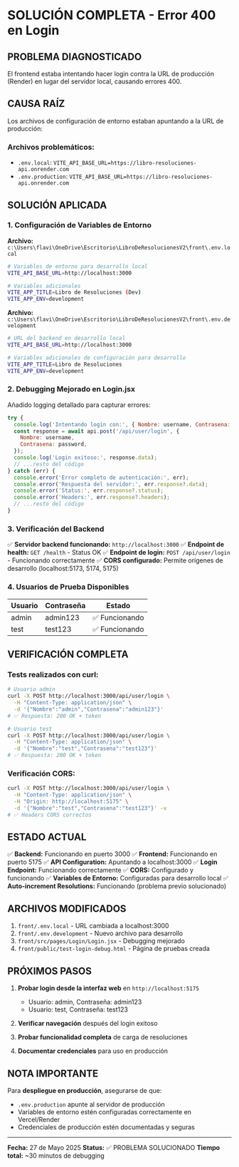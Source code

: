 # SOLUCIÓN COMPLETA - Error 400 en Login

## PROBLEMA DIAGNOSTICADO
El frontend estaba intentando hacer login contra la URL de producción (Render) en lugar del servidor local, causando errores 400.

## CAUSA RAÍZ
Los archivos de configuración de entorno estaban apuntando a la URL de producción:

### Archivos problemáticos:
- `.env.local`: `VITE_API_BASE_URL=https://libro-resoluciones-api.onrender.com`
- `.env.production`: `VITE_API_BASE_URL=https://libro-resoluciones-api.onrender.com`

## SOLUCIÓN APLICADA

### 1. Configuración de Variables de Entorno

**Archivo:** `c:\Users\flavi\OneDrive\Escritorio\LibroDeResolucionesV2\front\.env.local`
```bash
# Variables de entorno para desarrollo local
VITE_API_BASE_URL=http://localhost:3000

# Variables adicionales
VITE_APP_TITLE=Libro de Resoluciones (Dev)
VITE_APP_ENV=development
```

**Archivo:** `c:\Users\flavi\OneDrive\Escritorio\LibroDeResolucionesV2\front\.env.development`
```bash
# URL del backend en desarrollo local
VITE_API_BASE_URL=http://localhost:3000

# Variables adicionales de configuración para desarrollo
VITE_APP_TITLE=Libro de Resoluciones
VITE_APP_ENV=development
```

### 2. Debugging Mejorado en Login.jsx

Añadido logging detallado para capturar errores:
```javascript
try {
  console.log('Intentando login con:', { Nombre: username, Contrasena: '***' });
  const response = await api.post('/api/user/login', {
    Nombre: username,
    Contrasena: password,
  });
  console.log('Login exitoso:', response.data);
  // ...resto del código
} catch (err) {
  console.error('Error completo de autenticación:', err);
  console.error('Respuesta del servidor:', err.response?.data);
  console.error('Status:', err.response?.status);
  console.error('Headers:', err.response?.headers);
  // ...resto del código
}
```

### 3. Verificación del Backend

✅ **Servidor backend funcionando:** `http://localhost:3000`
✅ **Endpoint de health:** `GET /health` - Status OK
✅ **Endpoint de login:** `POST /api/user/login` - Funcionando correctamente
✅ **CORS configurado:** Permite orígenes de desarrollo (localhost:5173, 5174, 5175)

### 4. Usuarios de Prueba Disponibles

| Usuario | Contraseña | Estado |
|---------|------------|--------|
| admin   | admin123   | ✅ Funcionando |
| test    | test123    | ✅ Funcionando |

## VERIFICACIÓN COMPLETA

### Tests realizados con curl:
```bash
# Usuario admin
curl -X POST http://localhost:3000/api/user/login \
  -H "Content-Type: application/json" \
  -d '{"Nombre":"admin","Contrasena":"admin123"}'
# ✅ Respuesta: 200 OK + token

# Usuario test  
curl -X POST http://localhost:3000/api/user/login \
  -H "Content-Type: application/json" \
  -d '{"Nombre":"test","Contrasena":"test123"}'
# ✅ Respuesta: 200 OK + token
```

### Verificación CORS:
```bash
curl -X POST http://localhost:3000/api/user/login \
  -H "Content-Type: application/json" \
  -H "Origin: http://localhost:5175" \
  -d '{"Nombre":"test","Contrasena":"test123"}' -v
# ✅ Headers CORS correctos
```

## ESTADO ACTUAL

✅ **Backend:** Funcionando en puerto 3000
✅ **Frontend:** Funcionando en puerto 5175
✅ **API Configuration:** Apuntando a localhost:3000
✅ **Login Endpoint:** Funcionando correctamente
✅ **CORS:** Configurado y funcionando
✅ **Variables de Entorno:** Configuradas para desarrollo local
✅ **Auto-increment Resolutions:** Funcionando (problema previo solucionado)

## ARCHIVOS MODIFICADOS

1. `front/.env.local` - URL cambiada a localhost:3000
2. `front/.env.development` - Nuevo archivo para desarrollo
3. `front/src/pages/Login/Login.jsx` - Debugging mejorado
4. `front/public/test-login-debug.html` - Página de pruebas creada

## PRÓXIMOS PASOS

1. **Probar login desde la interfaz web** en `http://localhost:5175`
   - Usuario: admin, Contraseña: admin123
   - Usuario: test, Contraseña: test123

2. **Verificar navegación** después del login exitoso

3. **Probar funcionalidad completa** de carga de resoluciones

4. **Documentar credenciales** para uso en producción

## NOTA IMPORTANTE

Para **despliegue en producción**, asegurarse de que:
- `.env.production` apunte al servidor de producción
- Variables de entorno estén configuradas correctamente en Vercel/Render
- Credenciales de producción estén documentadas y seguras

---
**Fecha:** 27 de Mayo 2025
**Status:** ✅ PROBLEMA SOLUCIONADO
**Tiempo total:** ~30 minutos de debugging

